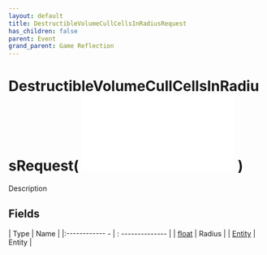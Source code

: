 ```yaml
---
layout: default
title: DestructibleVolumeCullCellsInRadiusRequest
has_children: false
parent: Event
grand_parent: Game Reflection
---
```

# DestructibleVolumeCullCellsInRadiusRequest( ![ EntityEventBase ](game-reflection/events/entity_event_base.md) )
Description 

## Fields
| Type | Name |
|:------------ - | : -------------- |
| [float](game-reflection/components/float.md) | Radius |
| [Entity](game-reflection/classes/entity.md) | Entity |
